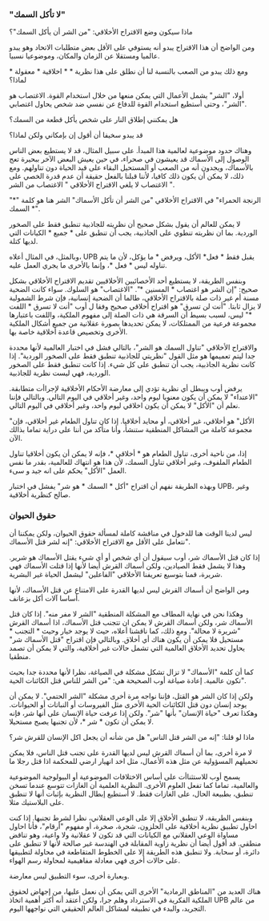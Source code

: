### "لا تأكل السمك"

ماذا سيكون وضع الاقتراح الأخلاقي: "من الشر أن يأكل السمك"؟

ومن الواضح أن هذا الاقتراح يبدو أنه يستوفي على الأقل بعض متطلبات الاتحاد وهو يبدو عالميا ومستقلا عن الزمان والمكان، وموضوعيا نسبيا.

ومع ذلك يبدو من الصعب بالنسبة لنا أن نطلق على هذا نظرية * * اخلاقية * معقولة  * لماذا؟

أولا، "الشر" يشمل الأعمال التي يمكن منعها من خلال استخدام القوة. الاغتصاب هو "الشر"، وحتى أستطيع استخدام القوة للدفاع عن نفسي ضد شخص يحاول اغتصابي.

هل يمكنني إطلاق النار على شخص يأكل قطعة من السمك؟

قد يبدو سخيفا أن أقول إن بإمكاني ولكن لماذا؟

وهناك حدود موضوعية لعالمية هذا المبدأ. على سبيل المثال، قد لا يستطيع بعض الناس الوصول إلى الأسماك قد يعيشون في صحراء، في حين يعيش البعض الآخر ببحيرة تعج بالأسماك، ويجدون أنه من الصعب أو المستحيل البقاء على قيد الحياة دون تناولهم. ومع ذلك، لا يمكن أن يكون ذلك كافيا، لأننا قبلنا بالفعل حقيقة أن عدم قدرة الخصي على الاغتصاب لا يلغي الاقتراح الأخلاقي " الاغتصاب من الشر ".

"الرنجة الحمراء" في الاقتراح الأخلاقي "من الشر أن تأكل الأسماك" الشر هنا هو كلمة  "* السمك *".

لا يمكن للعالم أن يقول بشكل صحيح أن نظريته للجاذبية تنطبق فقط على الصخور الوردية. بما ان نظريته تنطوي على الجاذبية، يجب أن تنطبق على * جميع * الكيانات التي لديها كتلة.

وبالمثل، في المثال أعلاه، UPB يقبل فقط * فعل*  الأكل، ويرفض * ما يؤكل، لأن ما يتم تناوله ليس * فعل *، وإنما بالأحرى ما يجري العمل عليه.   

وبنفس الطريقة، لا يستطيع أحد الأخصائيين الأخلاقيين تقديم الاقتراح الأخلاقي بشكل صحيح: "إن الشر هو اغتصاب * المسنين *". "الاغتصاب" هو السلوك. سواء كانت الضحية مسنة أم غير ذات صلة بالاقتراح الأخلاقي، طالما أن الضحية إنسانية، فإن شرط الشمولية لا يزال ثابتا. "أنت لن تسرق" هو اقتراح أخلاقي صحيح وفقا ل أوب  "أنت لا تسرق * اللفت *" ليس، لسبب بسيط أن السرقة هي ذات الصلة إلى مفهوم الملكية، واللفت باعتبارها مجموعة فرعية من الممتلكات، لا يمكن تحديدها بصورة عقلانية من جميع أشكال الملكية الأخرى وتخصيص قاعدة أخلاقية خاصة بها.

والاقتراح الأخلاقي "تناول السمك هو الشر"، بالتالي فشل في اختبار العالمية لأنها محددة جدا ليتم تعميمها هو مثل القول "نظريتي للجاذبية تنطبق فقط على الصخور الوردية". إذا كانت نظرية الجاذبية، يجب أن تنطبق على كل شيء. إذا كانت تنطبق فقط على الصخور الوردية، فهي ليست نظرية للجاذبية.

يرفض أوب ويبطل أي نظرية تؤدي إلى معارضة الأحكام الأخلاقية لإجراأت متطابقة. "الاعتداء" لا يمكن أن يكون معنويا ليوم واحد، وغير أخلاقي في اليوم التالي. وبالتالي فإننا نعلم أن "الأكل" لا يمكن أن يكون اخلاقي ليوم واحد، وغير أخلاقي في اليوم التالي.

"الأكل" هو أخلاقي، غير أخلاقي، أو محايد أخلاقيا. إذا كان تناول الطعام غير أخلاقي، فإن مجموعة كاملة من المشاكل المنطقية ستنشأ، وأنا متأكد من أننا على دراية تماما بذالك الآن.

إذا، من ناحية أخرى، تناول الطعام هو * أخلاقي *، فإنه لا يمكن أن يكون أخلاقيا تناول الطعام الملفوف، وغير أخلاقي تناول السمك، لأن هذا هو انتهاك للعالمية، بقدر ما نفس العمل "الأكل"  يحكم على انه جيد و سىء.

وبهذه الطريقة نفهم أن اقتراح "أكل * السمك * هو شر" يفشل في اختبار UPB، وغير صالح كنظرية أخلاقية.

### حقوق الحيوان

ليس لدينا الوقت هنا للدخول في مناقشة كاملة لمسألة حقوق الحيوان، ولكن يمكننا أن نتعامل على الأقل مع الاقتراح الأخلاقي: "إنه لشر قتل الأسماك".

إذا كان  قتل الأسماك شر، أوب  سيقول أن أي شخص أو أي شيء يقتل الأسماك هو شرير. وهذا لا يشمل فقط الصيادين، ولكن أسماك القرش أيضا لأنها إذا قتلت الأسماك فهي شريرة، قمنا بتوسيع تعريفنا الأخلاقي "الفاعلين" ليشمل الحياة غير البشرية.

ومن الواضح أن أسماك القرش ليس لديها القدرة على الامتناع عن قتل الأسماك، لأنها أساسا آلات أكل  بزعانف.

وهكذا نحن في نهاية المطاف مع المشكلة المنطقية "الشر لا مفر منه". إذا كان قتل الأسماك  شر، ولكن أسماك القرش لا يمكن ان تتجنب قتل الأسماك، اذا أسماك القرش "شريرة لا محالة". ومع ذلك، كما ناقشنا أعلاه، حيث لا يوجد خيار وحيث * التجنب * مستحيل فلا يمكن أن يكون هناك أي أخلاق. وبالتالي فإن اقتراح "قتل الأسماك شر" يحاول تحديد الأخلاق العالمية التي تشمل حالات غير أخلاقية، والتي لا يمكن أن تصمد منطقيا. 

كما أن كلمة "الأسماك" لا تزال تشكل مشكلة في الصياغة، نظرا لأنها محددة جدا بحيث تكون عالمية. إعادة صياغة أوب الصحيحة هي: "من الشر للناس قتل الكائنات الحية".

ولكن إذا كان الشر هو القتل، فإننا نواجه مرة أخرى مشكلة "الشر الحتمي". لا يمكن أن يوجد إنسان دون قتل الكائنات الحية الأخرى مثل الفيروسات أو النباتات أو الحيوانات. وهكذا تعرف "حياة الإنسان" بأنها "شر". ولكن إذا عرفت حياة الإنسان على أنها شر، فإنه لا يمكن أن تكون * شر *، لأن تجنبها يصبح مستحيلا.

ماذا لو قلنا: "إنه من الشر قتل الناس" هل من شأنه أن يجعل  اكل الإنسان للقرش  شر؟

لا مرة أخرى، بما أن أسماك القرش ليس لديها القدرة على تجنب قتل الناس، فلا يمكن تحميلهم المسؤولية عن مثل هذه الأعمال، مثل اخد انهيار ارضي للمحكمة اذا قتل رجلا ما

يسمح أوب للاستثناأت على أساس الاختلافات الموضوعية أو البيولوجية الموضوعية والعالمية، تماما كما تفعل العلوم الأخرى. النظرية العلمية أن الغازات تتوسع عندما تسخن تنطبق، بطبيعة الحال، على الغازات فقط. لا أستطيع إبطال النظرية بإثبات أنها لا تنطبق على البلاستيك مثلا.

وبنفس الطريقة، لا تنطبق الأخلاق إلا على الوعي العقلاني، نظرا لشرط تجنبها. إذا كنت احاول تطبيق نظرية أخلاقية على الحلزون، شجرة، صخرة، أو مفهوم "أرقام"، فأنا احاول مساواة الوعي العقلاني مع الكيانات التي قد تكون لا عقلانية ولا واعية، وهو تناقض منطقي. قد أقول أيضا أن نظرية زاوية المقابلة في الهندسة غير صالحة لأنها لا تنطبق على دائرة، أو سحابة. ولا تنطبق هذه الطريقة إلا على الخطوط المتقاطعة  في محاولة لتطبيقها على حالات أخرى فهي معادلة مفاهيمية لمحاولة رسم الهواء.

وبعبارة أخرى، سوء التطبيق ليس معارضة.

هناك العديد من "المناطق الرمادية" الأخرى التي يمكن أن نعمل عليها، من إجهاض لحقوق الملكية الفكرية في الاسترداد وهلم جرا، ولكن أعتقد أنه أكثر أهمية اتخاذ UPB من عالم التجريد، والبدء في تطبيقه لمشاكل العالم الحقيقي التي نواجهها اليوم.  
